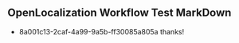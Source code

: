## OpenLocalization Workflow Test MarkDown
* 8a001c13-2caf-4a99-9a5b-ff30085a805a thanks!

<!--HONumber=Jul16_HO5-->


